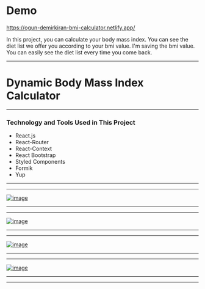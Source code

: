 # Demo
https://ogun-demirkiran-bmi-calculator.netlify.app/


In this project, you can calculate your body mass index. You can see the diet list we offer you according to your bmi value. 
I'm saving the bmi value. You can easily see the diet list every time you come back.

-----

# Dynamic Body Mass Index Calculator

---

### Technology and Tools Used in This Project

- React.js
- React-Router
- React-Context
- React Bootstrap
- Styled Components
- Formik
- Yup

---

---

[![image](https://r.resimlink.com/G4rTAwRh.png)](https://resimlink.com/G4rTAwRh)

---

---

[![image](https://r.resimlink.com/Tc4oAFIB.png)](https://resimlink.com/Tc4oAFIB)

---

---

[![image](https://r.resimlink.com/gZGTAX.png)](https://resimlink.com/gZGTAX)

---

---

[![image](https://r.resimlink.com/eNblLZmf.png)](https://resimlink.com/eNblLZmf)

---

---
